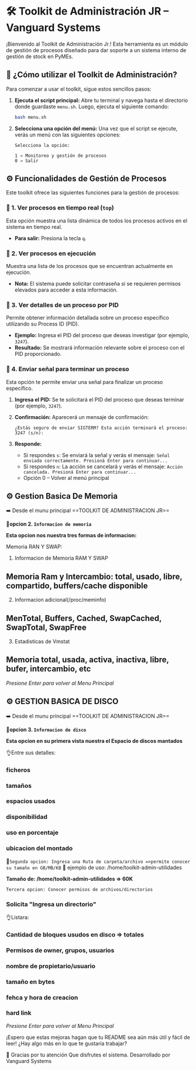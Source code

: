 # 🛠️ Toolkit de Administración JR – Vanguard Systems

¡Bienvenido al Toolkit de Administración Jr.! Esta herramienta es un módulo de gestión de procesos diseñado para dar soporte a un sistema interno de gestión de stock en PyMEs.

## 🚀 ¿Cómo utilizar el Toolkit de Administración?

Para comenzar a usar el toolkit, sigue estos sencillos pasos:

1.  **Ejecuta el script principal:** Abre tu terminal y navega hasta el directorio donde guardaste `menu.sh`. Luego, ejecuta el siguiente comando:

    ```bash
    bash menu.sh
    ```

2.  **Selecciona una opción del menú:** Una vez que el script se ejecute, verás un menú con las siguientes opciones:

    ```
    Selecciona la opción:

    1 → Monitoreo y gestión de procesos
    0 → Salir
    ```

## ⚙️ Funcionalidades de Gestión de Procesos

Este toolkit ofrece las siguientes funciones para la gestión de procesos:

### 🔹 1. Ver procesos en tiempo real (`top`)

Esta opción muestra una lista dinámica de todos los procesos activos en el sistema en tiempo real.

* **Para salir:** Presiona la tecla `q`.

### 🔹 2. Ver procesos en ejecución

Muestra una lista de los procesos que se encuentran actualmente en ejecución.

* **Nota:** El sistema puede solicitar contraseña si se requieren permisos elevados para acceder a esta información.

### 🔹 3. Ver detalles de un proceso por PID

Permite obtener información detallada sobre un proceso específico utilizando su Process ID (PID).

* **Ejemplo:** Ingresa el PID del proceso que deseas investigar (por ejemplo, `3247`).
* **Resultado:** Se mostrará información relevante sobre el proceso con el PID proporcionado.

### 🔹 4. Enviar señal para terminar un proceso

Esta opción te permite enviar una señal para finalizar un proceso específico.

1.  **Ingresa el PID:** Se te solicitará el PID del proceso que deseas terminar (por ejemplo, `3247`).
2.  **Confirmación:** Aparecerá un mensaje de confirmación:

    ```
    ¿Estás seguro de enviar SIGTERM? Esta acción terminará el proceso: 3247 (s/n):
    ```

3.  **Responde:**
    * Si respondes `s`: Se enviará la señal y verás el mensaje: `Señal enviada correctamente. Presioná Enter para continuar...`
    * Si respondes `n`: La acción se cancelará y verás el mensaje: `Acción cancelada. Presioná Enter para continuar...`
    * Opción 0 – Volver al menú principal

## ⚙️ Gestion Basica De Memoria

➡️ Desde el munu principal ==TOOLKIT DE ADMINISTRACION JR==

  🔹**opcion 2. `Informacion de memoria`**

   **Esta opcion nos nuestra tres formas de informacion:**

Memoria RAN Y SWAP: 

1. Informacion de Memoria RAM Y SWAP 
## Memoria Ram y Intercambio: total, usado, libre, compartido, buffers/cache disponible

2. Informacion adicional(/proc/meminfo)
## MenTotal, Buffers, Cached, SwapCached, SwapTotal, SwapFree

3. Estadisticas de Vmstat
## Memoria total, usada, activa, inactiva, libre, bufer, intercambio, etc

*Presione Enter para volver al Menu Principal*


## ⚙️ GESTION BASICA DE DISCO

➡️ Desde el munu principal ==TOOLKIT DE ADMINISTRACION JR==

🔹**opcion 3. `Informacion de disco`**

**Esta opcion en su primera vista nuestra el Espacio de discos mantados**

👌Entre sus detalles:
### ficheros
### tamaños
### espacios usados
### disponibilidad
### uso en porcentaje
### ubicacion del montado

🔹`Segunda opcion: Ingresa una Ruta de carpeta/archivo =>permite conocer su tamaño en GB/MB/KB`
🏹 ejemplo de uso: /home/toolkit-admin-utilidades

**Tamaño de: /home/toolkit-admin-utilidades => 60K**

`Tercera opcion: Conocer permisos de archivos/directorios`
### Solicita "Ingresa un directorio"

👌Listara:
### Cantidad de bloques usudos en disco => totales 
### Permisos de owner, grupos, usuarios
### nombre de propietario/usuario
### tamaño en bytes
### fehca y hora de creacion
### hard link

*Presione Enter para volver al Menu Principal*


¡Espero que estas mejoras hagan que tu README sea aún más útil y fácil de leer! ¿Hay algo más en lo que te gustaría trabajar?



🙏 Gracias por tu atención
Que disfrutes el sistema.
Desarrollado por Vanguard Systems

